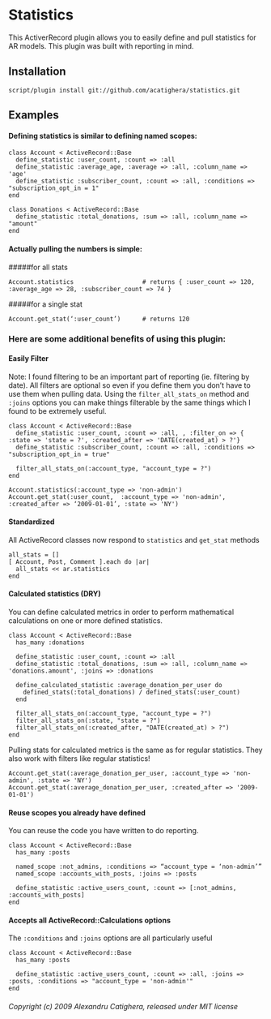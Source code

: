 # Statistics

This ActiverRecord plugin allows you to easily define and pull statistics for AR models. This plugin was built with reporting in mind.

## Installation
    script/plugin install git://github.com/acatighera/statistics.git

## Examples
#### Defining statistics is similar to defining named scopes:

    class Account < ActiveRecord::Base
      define_statistic :user_count, :count => :all
      define_statistic :average_age, :average => :all, :column_name => 'age'
      define_statistic :subscriber_count, :count => :all, :conditions => "subscription_opt_in = 1"
    end
    
    class Donations < ActiveRecord::Base
      define_statistic :total_donations, :sum => :all, :column_name => "amount"
    end

#### Actually pulling the numbers is simple:

#####for all stats

    Account.statistics                   # returns { :user_count => 120, :average_age => 28, :subscriber_count => 74 }

#####for a single stat

    Account.get_stat(‘:user_count’)      # returns 120

### Here are some additional benefits of using this plugin:

#### Easily Filter

Note: I found filtering to be an important part of reporting (ie. filtering by date). All filters are optional so even if you define them you don’t have to use them when pulling data. Using the `filter_all_stats_on` method and `:joins` options you can make things filterable by the same things which I found to be extremely useful.

    class Account < ActiveRecord::Base
      define_statistic :user_count, :count => :all, , :filter_on => { :state => 'state = ?', :created_after => 'DATE(created_at) > ?'}
      define_statistic :subscriber_count, :count => :all, :conditions => "subscription_opt_in = true"
      
      filter_all_stats_on(:account_type, "account_type = ?")
    end

    Account.statistics(:account_type => 'non-admin')
    Account.get_stat(:user_count,  :account_type => 'non-admin',  :created_after => ‘2009-01-01’, :state => 'NY')

#### Standardized

All ActiveRecord classes now respond to `statistics` and `get_stat` methods

    all_stats = []
    [ Account, Post, Comment ].each do |ar|
      all_stats << ar.statistics
    end

#### Calculated statistics (DRY)

You can define calculated metrics in order to perform mathematical calculations on one or more defined statistics. 

    class Account < ActiveRecord::Base
      has_many :donations
      
      define_statistic :user_count, :count => :all
      define_statistic :total_donations, :sum => :all, :column_name => 'donations.amount', :joins => :donations
      
      define_calculated_statistic :average_donation_per_user do
        defined_stats(:total_donations) / defined_stats(:user_count)
      end
      
      filter_all_stats_on(:account_type, "account_type = ?")
      filter_all_stats_on(:state, "state = ?")
      filter_all_stats_on(:created_after, "DATE(created_at) > ?")
    end
    

Pulling stats for calculated metrics is the same as for regular statistics. They also work with filters like regular statistics! 

    Account.get_stat(:average_donation_per_user, :account_type => 'non-admin', :state => 'NY')
    Account.get_stat(:average_donation_per_user, :created_after => '2009-01-01')

#### Reuse scopes you already have defined

You can reuse the code you have written to do reporting.

    class Account < ActiveRecord::Base
      has_many :posts
      
      named_scope :not_admins, :conditions => “account_type = ‘non-admin’”
      named_scope :accounts_with_posts, :joins => :posts
      
      define_statistic :active_users_count, :count => [:not_admins, :accounts_with_posts]
    end

#### Accepts all ActiveRecord::Calculations options

The `:conditions` and `:joins` options are all particularly useful

    class Account < ActiveRecord::Base
      has_many :posts
      
      define_statistic :active_users_count, :count => :all, :joins => :posts, :conditions => "account_type = 'non-admin'"
    end

###### Copyright (c) 2009 Alexandru Catighera, released under MIT license
